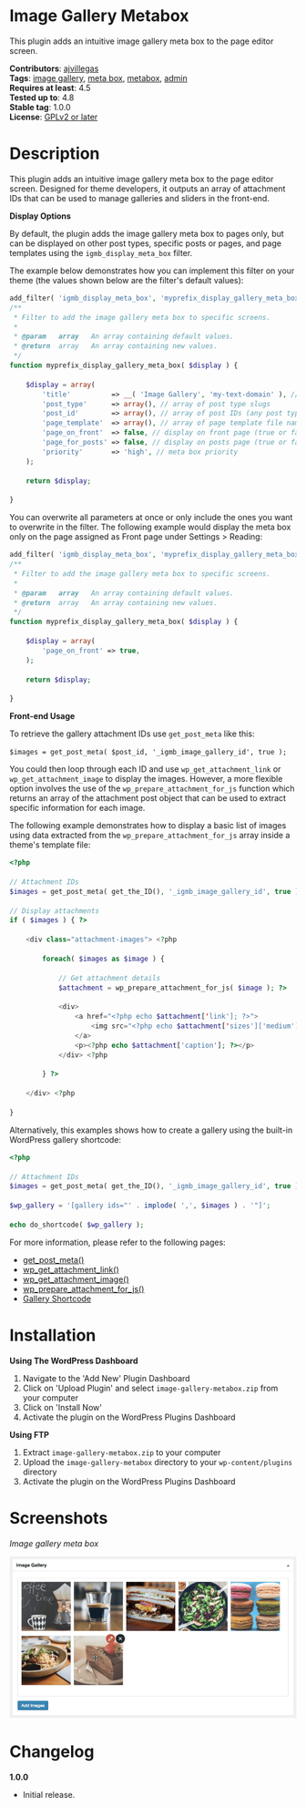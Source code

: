 # Image Gallery Metabox

This plugin adds an intuitive image gallery meta box to the page editor screen.

**Contributors**: [ajvillegas](http://profiles.wordpress.org/ajvillegas)  
**Tags**: [image gallery](http://wordpress.org/plugins/tags/image-gallery), [meta box](http://wordpress.org/plugins/tags/meta-box), [metabox](http://wordpress.org/plugins/tags/metabox), [admin](http://wordpress.org/plugins/tags/admin)  
**Requires at least**: 4.5  
**Tested up to**: 4.8  
**Stable tag**: 1.0.0  
**License**: [GPLv2 or later](http://www.gnu.org/licenses/gpl-2.0.html)

# Description

This plugin adds an intuitive image gallery meta box to the page editor screen. Designed for theme developers, it outputs an array of attachment IDs that can be used to manage galleries and sliders in the front-end.

**Display Options**

By default, the plugin adds the image gallery meta box to pages only, but can be displayed on other post types, specific posts or pages, and page templates using the `igmb_display_meta_box` filter.

The example below demonstrates how you can implement this filter on your theme (the values shown below are the filter's default values):

```php
add_filter( 'igmb_display_meta_box', 'myprefix_display_gallery_meta_box' );
/**
 * Filter to add the image gallery meta box to specific screens.
 *
 * @param   array   An array containing default values.
 * @return  array   An array containing new values.
 */
function myprefix_display_gallery_meta_box( $display ) {
	
    $display = array(
        'title'          => __( 'Image Gallery', 'my-text-domain' ), // meta box title
        'post_type'      => array(), // array of post type slugs
        'post_id'        => array(), // array of post IDs (any post type)
        'page_template'  => array(), // array of page template file names
        'page_on_front'  => false, // display on front page (true or false)
        'page_for_posts' => false, // display on posts page (true or false)
        'priority'       => 'high', // meta box priority
    );
	
    return $display;
	
}
```

You can overwrite all parameters at once or only include the ones you want to overwrite in the filter. The following example would display the meta box only on the page assigned as Front page under Settings > Reading:

```php
add_filter( 'igmb_display_meta_box', 'myprefix_display_gallery_meta_box' );
/**
 * Filter to add the image gallery meta box to specific screens.
 *
 * @param   array   An array containing default values.
 * @return  array   An array containing new values.
 */
function myprefix_display_gallery_meta_box( $display ) {
	
    $display = array(
        'page_on_front' => true,
    );
	
    return $display;
	
}
```

**Front-end Usage**

To retrieve the gallery attachment IDs use `get_post_meta` like this:

`$images = get_post_meta( $post_id, '_igmb_image_gallery_id', true );`

You could then loop through each ID and use `wp_get_attachment_link` or `wp_get_attachment_image` to display the images. However, a more flexible option involves the use of the `wp_prepare_attachment_for_js` function which returns an array of the attachment post object that can be used to extract specific information for each image.

The following example demonstrates how to display a basic list of images using data extracted from the `wp_prepare_attachment_for_js` array inside a theme's template file:

```php
<?php

// Attachment IDs
$images = get_post_meta( get_the_ID(), '_igmb_image_gallery_id', true );

// Display attachments
if ( $images ) { ?>

    <div class="attachment-images"> <?php
	    
        foreach( $images as $image ) {
		    
            // Get attachment details
            $attachment = wp_prepare_attachment_for_js( $image ); ?>
		    
            <div>
                <a href="<?php echo $attachment['link']; ?>">
                    <img src="<?php echo $attachment['sizes']['medium']['url']; ?>" alt="<?php echo $attachment['alt']; ?>" />
                </a>
                <p><?php echo $attachment['caption']; ?></p>
            </div> <?php
	            
        } ?>
	    
    </div> <?php
	    
}
```

Alternatively, this examples shows how to create a gallery using the built-in WordPress gallery shortcode:

```php
<?php

// Attachment IDs
$images = get_post_meta( get_the_ID(), '_igmb_image_gallery_id', true );

$wp_gallery = '[gallery ids="' . implode( ',', $images ) . '"]';

echo do_shortcode( $wp_gallery );
```

For more information, please refer to the following pages:
* [get_post_meta()](https://developer.wordpress.org/reference/functions/get_post_meta/)
* [wp_get_attachment_link()](https://developer.wordpress.org/reference/functions/wp_get_attachment_link/)
* [wp_get_attachment_image()](https://developer.wordpress.org/reference/functions/wp_get_attachment_image/)
* [wp_prepare_attachment_for_js()](https://developer.wordpress.org/reference/functions/wp_prepare_attachment_for_js/)
* [Gallery Shortcode](https://codex.wordpress.org/Gallery_Shortcode)

# Installation

**Using The WordPress Dashboard**

1. Navigate to the 'Add New' Plugin Dashboard
2. Click on 'Upload Plugin' and select `image-gallery-metabox.zip` from your computer
3. Click on 'Install Now'
4. Activate the plugin on the WordPress Plugins Dashboard

**Using FTP**

1. Extract `image-gallery-metabox.zip` to your computer
2. Upload the `image-gallery-metabox` directory to your `wp-content/plugins` directory
3. Activate the plugin on the WordPress Plugins Dashboard

# Screenshots

*Image gallery meta box*

![Image gallery meta box](wp-assets/screenshot-1.png?raw=true)

# Changelog

**1.0.0**
* Initial release.
